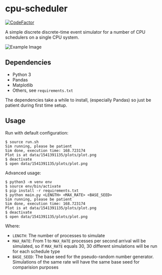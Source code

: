 # cpu-scheduler
[![CodeFactor](https://www.codefactor.io/repository/github/grantslape/cpu-scheduler/badge)](https://www.codefactor.io/repository/github/grantslape/cpu-scheduler)

A simple discrete discrete-time event simulator for a number of CPU schedulers on a single CPU system.

![Example Image](https://i.imgur.com/ahQj03y.png)

## Dependencies
* Python 3
* Pandas
* Matplotlib
* Others, see `requirements.txt`

The dependencies take a while to install, (especially Pandas) so just be patient during first time setup.

## Usage

Run with default configuration:
```shell
$ source run.sh
Sim running, please be patient
Sim done, execution time: 168.723174
Plot is at data/1541391135/plots/plot.png
$ deactivate
$ open data/1541391135/plots/plot.png
```

Advanced usage:
```shell
$ python3 -m venv env
$ source env/bin/activate
$ pip install -r requirements.txt
$ python main.py <LENGTH> <MAX_RATE> <BASE_SEED>
Sim running, please be patient
Sim done, execution time: 168.723174
Plot is at data/1541391135/plots/plot.png
$ deactivate
$ open data/1541391135/plots/plot.png
```
Where:
* `LENGTH`: The number of processes to simulate
* `MAX_RATE`: From 1 to `MAX_RATE` processes per second arrival will be simulated, so if `MAX_RATE` equals 30, 30 different simulations will be run for each schedule type
* `BASE_SEED`: The base seed for the pseudo-random number generator.  Simulations of the same rate will have the same base seed for comparision purposes 